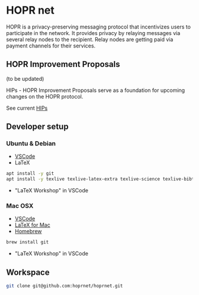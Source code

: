 # HOPR net

HOPR is a privacy-preserving messaging protocol that incentivizes users to participate in the network. It provides privacy by relaying messages via several relay nodes to the recipient. Relay nodes are getting paid via payment channels for their services.

## HOPR Improvement Proposals

(to be updated)

HIPs - HOPR Improvement Proposals serve as a foundation for upcoming changes on the HOPR protocol.

See current [HIPs](./hips?raw=true)

## Developer setup

### Ubuntu & Debian

- [VSCode](https://code.visualstudio.com/docs/setup/linux#_debian-and-ubuntu-based-distributions)
- LaTeX

```sh
apt install -y git
apt install -y texlive texlive-latex-extra texlive-science texlive-bibtex-extra latexmk
```

- "LaTeX Workshop" in VSCode

### Mac OSX

- [VSCode](https://code.visualstudio.com/docs/setup/mac)
- [LaTeX for Mac](https://www.tug.org/mactex/)
- [Homebrew](https://brew.sh)

```sh
brew install git
```

- "LaTeX Workshop" in VSCode

## Workspace

```sh
git clone git@github.com:hoprnet/hoprnet.git
```
